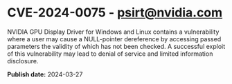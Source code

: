 # CVE-2024-0075 - psirt@nvidia.com

NVIDIA GPU Display Driver for Windows and Linux contains a vulnerability where a user may cause a NULL-pointer dereference by accessing passed parameters the validity of which has not been checked. A successful exploit of this vulnerability may lead to denial of service and limited information disclosure.

**Publish date:** 2024-03-27
